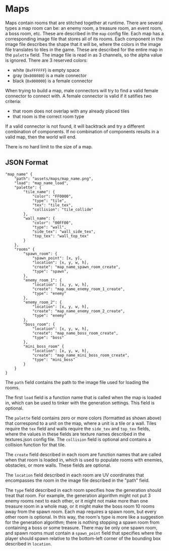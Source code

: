 # Maps

Maps contain rooms that are stitched together at runtime.
There are several types a map room can be: an enemy room, a treasure
room, an event room, a boss room, etc. These are described in the ```map``` config
file. Each map has a corresponding image file that stores all of its rooms.
Each component in the image file describes the shape that it will be, where the
colors in the image file translates to tiles in the game. These are described for
the entire map in the ```palette``` field. The image file is read in as 3 channels, 
so the alpha value is ignored. There are 3 reserved colors:

- white (```0xFFFFFF```) is empty space
- gray (```0x808080```) is a male connector
- black (```0x000000```) is a female connector

When trying to build a map, male connectors will try to find a valid female connector
to connect with. A female connector is valid if it satifies two criteria:

- that room does not overlap with any already placed tiles
- that room is the correct room type

If a valid connector is not found, it will backtrack and try a different combination
of components. If no combination of components results in a valid map, then the
world will end.

There is no hard limit to the size of a map.

## JSON Format

```
"map_name" {
    "path": "assets/maps/map_name.png",
    "load": "map_name_load",
    "palette": {
        "tile_name": {
            "color": "FF0000",
            "type": "tile",
            "tex": "tile_tex",
            "collision": "tile_collide"
        },
        "wall_name": {
            "color": "00FF00",
            "type": "wall",
            "side_tex": "wall_side_tex",
            "top_tex": "wall_top_tex"
        }
    },
    "rooms" {
        "spawn_room": {
            "spawn_point": [x, y],
            "location": [x, y, w, h],
            "create": "map_name_spawn_room_create",
            "type": "spawn",
        },
        "enemy_room_1": {
            "location": [x, y, w, h],
            "create": "map_name_enemy_room_1_create",
            "type": "enemy"
        },
        "enemy_room_2": {
            "location": [x, y, w, h],
            "create": "map_name_enemy_room_2_create",
            "type": "enemy"
        },
        "boss_room": {
            "location": [x, y, w, h],
            "create": "map_name_boss_room_create",
            "type": "boss"
        },
        "mini_boss_room" {
            "location": [x, y, w, h],
            "create": "map_name_mini_boss_room_create",
            "type": "mini_boss"
        }
    }
}
```
The ```path``` field contains the path to the image file used for loading the rooms.

The first ```load``` field is a function name that is called when the map is loaded in, which can be used to tinker with the generation settings. This field is optional.

The ```palette``` field contains zero or more colors (formatted as shown above) that correspond to a unit on the map, where a unit is a tile or a wall. Tiles require the ```tex``` field and walls require the ```side_tex``` and ```top_tex``` fields, where the values in these fields are texture names described in the textures.json config file. The ```collision``` field is optional and contains a collision function for that tile.

The ```create``` field described in each room are function names that are called when that room is loaded in, which is used to populate rooms with enemies, obstacles, or more walls. These fields are optional.

The ```location``` field described in each room are UV coordinates that encompasses the room in the image file described in the "path" field.

The ```type``` field described in each room specifies how the generation should treat that room. For example, the generation algorithm might not put 3 enemy rooms next to each other, or it might not make more than one treasure room in a whole map, or it might make the boss room 10 rooms away from the spawn room. Each map requires a spawn room, but every other room is optional. In this way, the room's type is more like a suggestion for the generation algorithm; there is nothing stopping a spawn room from containing a boss or some treasure. There may be only one spawn room, and spawn rooms must contain a ```spawn_point``` field that specifies where the player should spawn relative to the bottom-left corner of the bounding box described in ```location```.
